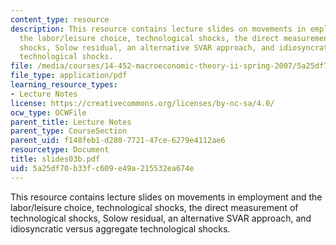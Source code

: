 ```yaml
---
content_type: resource
description: This resource contains lecture slides on movements in employment and
  the labor/leisure choice, technological shocks, the direct measurement of technological
  shocks, Solow residual, an alternative SVAR approach, and idiosyncratic versus aggregate
  technological shocks.
file: /media/courses/14-452-macroeconomic-theory-ii-spring-2007/5a25df70b33fc609e49a215532ea674e_slides03b.pdf
file_type: application/pdf
learning_resource_types:
- Lecture Notes
license: https://creativecommons.org/licenses/by-nc-sa/4.0/
ocw_type: OCWFile
parent_title: Lecture Notes
parent_type: CourseSection
parent_uid: f148feb1-d280-7721-47ce-6279e4112ae6
resourcetype: Document
title: slides03b.pdf
uid: 5a25df70-b33f-c609-e49a-215532ea674e
---
```

This resource contains lecture slides on movements in employment and the labor/leisure choice, technological shocks, the direct measurement of technological shocks, Solow residual, an alternative SVAR approach, and idiosyncratic versus aggregate technological shocks.